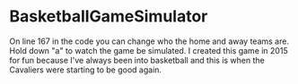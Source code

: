 # BasketballGameSimulator
On line 167 in the code you can change who the home and away teams are.
Hold down "a" to watch the game be simulated. 
I created this game in 2015 for fun because I've always been into basketball and this is when the Cavaliers were starting to be good again.
 
